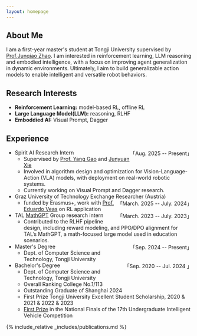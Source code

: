 ```yaml
---
layout: homepage
---
```


## About Me

I am a first-year master's student at Tongji University supervised by [Prof.Junqiao Zhao](http://cs1.tongji.edu.cn/~junqiao/). I am interested in reinforcement learning, LLM reasoning and embodied intelligence, with a focus on improving agent generalization in dynamic environments. Ultimately, I aim to build generalizable action models to enable intelligent and versatile robot behaviors.

## Research Interests

- **Reinforcement Learning:** model-based RL, offline RL
- **Large Language Model(LLM):** reasoning, RLHF
- **Emboddied AI:** Visual Prompt, Dagger

## Experience

- Spirit AI Research Intern <span style="float: right;">「Aug. 2025 -- Present」</span>
    - Supervised by [Prof. Yang Gao](https://people.iiis.tsinghua.edu.cn/~gaoyang/yang-gao.weebly.com/index.html) and [Junyuan Xie](https://scholar.google.com/citations?user=qJsC_XsAAAAJ&hl=zh-CN)
    - Involved in algorithm design and optimization for Vision-Language-Action (VLA) models, with deployment on real-world robotic systems.
    - Currently working on Visual Prompt and Dagger research.
- Graz University of Technology Exchange Researcher (Austria) <span style="float: right;">「March. 2025 -- July. 2024」</span>
    - funded by Erasmus+, work with [Prof. Eduardo Veas](https://eduveas.github.io/) on RL application
- TAL [MathGPT](https://www.mathgpt.com/) Group research intern <span style="float: right;">「March. 2023 -- July. 2023」</span>
    - Contributed to the RLHF pipeline design, including reward modeling, and PPO/DPO alignment for TAL’s MathGPT, a math-focused large model used in education scenarios.
- Master's Degree <span style="float: right;">「Sep. 2024 -- Present」</span>
    - Dept. of Computer Science and Technology, Tongji University 
- Bachelor's Degree <span style="float: right;">「Sep. 2020 -- Jul. 2024 」</span>
    - Dept. of Computer Science and Technology, Tongji University
    - Overall Ranking College No.1/113
    - Outstanding Graduate of Shanghai 2024
    - First Prize Tongji University Excellent Student Scholarship, 2020 & 2021 & 2022 & 2023
    - [First Prize](https://see.tongji.edu.cn/info/1178/13146.htm) in the National Finals of the 17th Undergraduate Intelligent Vehicle Competition

{% include_relative _includes/publications.md %}

<!-- {% include_relative _includes/services.md %} -->
